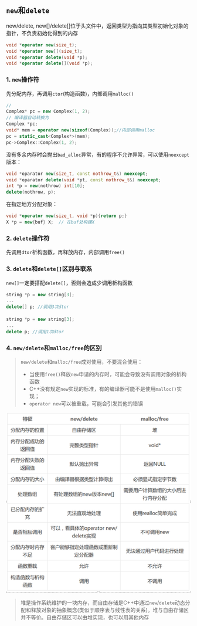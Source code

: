 ## `new`和`delete`
new/delete, new[]/delete[]位于<new>头文件中，返回类型为指向其类型初始化对象的指针，不负责初始化得到的内存

```cpp
void *operator new(size_t);
void *operator new[](size_t);
void *operator delete(void *p);
void *operator delete[](void *p);
```
### 1. `new`操作符
先分配内存，再调用`ctor`(构造函数)，内部调用`malloc()`


```cpp
// 
Complex* pc = new Complex(1, 2);
// 编译器自动转换为
Complex *pc;
void* mem = operator new(sizeof(Complex));//内部调用malloc
pc = static_cast<Complex*>(mem);
pc->Complex::Complex(1, 2);
```
没有多余内存时会抛出`bad_alloc`异常，有的程序不允许异常，可以使用`noexcept`版本：
```cpp
void *oparator new(size_t, const nothrow_t&) noexcept;
void *oparator delete(void *pt, const nothrow_t&) noexcept;
int *p = new(nothrow) int[10];
delete(nothrow, p);
```
在指定地方分配对象：
```cpp
void *operator new(size_t, void *p){return p;}
X *p = new{buf} X;  // 在buf处构建X
```

### 2. `delete`操作符
先调用`dtor`析构函数，再释放内存，内部调用`free()`

### 3. `delete`和`delete[]`区别与联系
`new[]`一定要搭配`delete[]`，否则会造成少调用析构函数
```cpp
string *p = new string[3];
...
delete[] p; //调用3次dtor

string *p = new string[3];
...
delete p; //调用1次dtor
```	

### 4. `new/delete`和`malloc/free`的区别
> `new/delete`和`malloc/free`成对使用，不要混合使用：
> - 当使用`free()`释放`new`申请的内存时，可能会导致没有调用对象的析构函数
> - C++没有规定`new`实现的标准，有的编译器可能不是使用`malloc()`实现；
> - `operator new`可以被重载，可能会引发其他的错误

![20190911151533.png](https://raw.githubusercontent.com/itisl/Pic_Bed/master/img/20190911151533.png)
> 堆是操作系统维护的一块内存，而自由存储是C++中通过`new`/`delete`动态分配和释放对象的抽象概念(类似于顺序表与线性表的关系)。堆与自由存储区并不等价。自由存储区可以由堆实现，也可以用其他内存